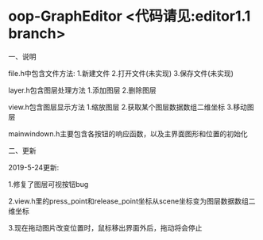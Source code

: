 # oop-GraphEditor <代码请见:editor1.1 branch>

一、说明

file.h中包含文件方法: 1.新建文件 2.打开文件(未实现) 3.保存文件(未实现)

layer.h包含图层处理方法 1.添加图层 2.删除图层

view.h包含图层显示方法 1.缩放图层 2.获取某个图层数据数组二维坐标 3.移动图层

mainwindown.h主要包含各按钮的响应函数，以及主界面图形和位置的初始化


二、更新

2019-5-24更新:

  1.修复了图层可视按钮bug
  
  2.view.h里的press_point和release_point坐标从scene坐标变为图层数据数组二维坐标
  
  3.现在拖动图片改变位置时，鼠标移出界面外后，拖动将会停止
  
